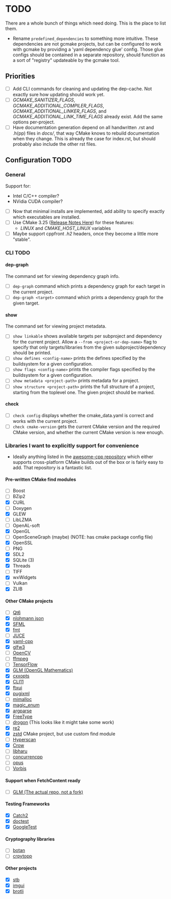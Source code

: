 # TODO

There are a whole bunch of things which need doing. This is the place to list them.

- Rename `predefined_dependencies` to something more intuitive. These dependencies are not gcmake projects,
  but can be configured to work with gcmake by providing a 'yaml dependency glue' config. Those glue configs
  should be contained in a separate repository, should function as a sort of "registry" updateable by the
  gcmake tool.

## Priorities

- [ ] Add CLI commands for cleaning and updating the dep-cache. Not exactly sure how updating should work yet.
- [ ] *GCMAKE_SANITIZER_FLAGS*, *GCMAKE_ADDITIONAL_COMPILER_FLAGS*, *GCMAKE_ADDITIONAL_LINKER_FLAGS*, and *GCMAKE_ADDITIONAL_LINK_TIME_FLAGS* already exist. Add the same options per-project.
- [ ] Have documentation generation depend on all handwritten .rst and .h(pp) files in *docs/*, that way
  CMake knows to rebuild documentation when they change. This is already the case for index.rst, but should
  probably also include the other rst files.

## Configuration TODO

### General

Support for:

- Intel C/C++ compiler?
- NVidia CUDA compiler?

- [ ] Now that minimal installs are implemented, add ability to specify exactly which executables are installed.
- [ ] Use CMake 3.25 ([Release Notes Here](https://cmake.org/cmake/help/v3.25/release/3.25.html)) for these features:
  - *LINUX* and *CMAKE_HOST_LINUX* variables
- [ ] Maybe support cppfront *.h2* headers, once they become a little more "stable".

### CLI TODO

#### dep-graph

The command set for viewing dependency graph info.

- [ ] `dep-graph` command which prints a dependency graph for each target in the current project.
- [ ] `dep-graph <target>` command which prints a dependency graph for the given target.

#### show

The command set for viewing project metadata.

- [ ] `show linkable` shows available targets per subproject and dependency for the current project.
        Allow a `--from <project-or-dep-name>` flag to specify that only targets/libraries from
        the given subproject/dependency should be printed.
- [ ] `show defines <config-name>` prints the defines specified by the buildsystem for a
        given configuration.
- [ ] `show flags <config-name>` prints the compiler flags specified by the buildsystem for
        a given configuration.
- [ ] `show metadata <project-path>` prints metadata for a project.
- [ ] `show structure <project-path>` prints the full structure of a project, starting from the toplevel
        one. The given project should be marked.

#### check

- [ ] `check config` displays whether the cmake_data.yaml is correct and works with the current project.
- [ ] `check cmake-version` gets the current CMake version and the required CMake version, and whether
        the current CMake version is new enough.

### Libraries I want to explicitly support for convenience

- Ideally anything listed in the [awesome-cpp repository](https://github.com/fffaraz/awesome-cpp) which either
  supports cross-platform CMake builds out of the box or is fairly easy to add. That repository is a fantastic
  list.

#### Pre-written CMake find modules

- [ ] Boost
- [ ] BZip2
- [x] CURL
- [ ] Doxygen
- [x] GLEW
- [ ] LibLZMA
- [ ] OpenAL-soft
- [x] OpenGL
- [ ] OpenSceneGraph (maybe) (NOTE: has cmake package config file)
- [x] OpenSSL
- [ ] PNG
- [x] SDL2
- [x] SQLite (3)
- [x] Threads
- [ ] TIFF
- [x] wxWidgets
- [ ] Vulkan
- [x] ZLIB

#### Other CMake projects

- [ ] [Qt6](https://www.qt.io/product/qt6)
- [x] [nlohmann json](https://github.com/nlohmann/json)
- [x] [SFML](https://www.sfml-dev.org/)
- [x] [fmt](https://github.com/fmtlib/fmt)
- [ ] [JUCE](https://juce.com/)
- [x] [yaml-cpp](https://github.com/jbeder/yaml-cpp)
- [x] [glfw3](https://www.glfw.org/)
- [ ] [OpenCV](https://opencv.org/)
- [ ] [ffmpeg](https://www.ffmpeg.org/)
- [ ] [TensorFlow](https://www.tensorflow.org/)
- [x] [GLM (OpenGL Mathematics)](https://github.com/g-truc/glm)
- [x] [cxxopts](https://github.com/jarro2783/cxxopts)
- [x] [CLI11](https://github.com/CLIUtils/CLI11)
- [x] [ftxui](https://github.com/ArthurSonzogni/FTXUI)
- [x] [pugixml](https://github.com/zeux/pugixml)
- [ ] [mimalloc](https://github.com/microsoft/mimalloc)
- [x] [magic_enum](https://github.com/Neargye/magic_enum)
- [x] [argparse](https://github.com/p-ranav/argparse)
- [x] [FreeType](https://freetype.org/index.html)
- [ ] [drogon](https://github.com/drogonframework/drogon) (This looks like it might take some work)
- [x] [re2](https://github.com/google/re2)
- [x] [zstd](https://github.com/facebook/zstd) CMake project, but use custom find module
- [ ] [Hyperscan](https://github.com/intel/hyperscan)
- [x] [Crow](https://github.com/CrowCpp/Crow)
- [ ] [libharu](https://github.com/libharu/libharu)
- [ ] [concurrencpp](https://github.com/David-Haim/concurrencpp)
- [ ] [opus](https://opus-codec.org/)
- [ ] [Vorbis](https://xiph.org/vorbis/)

#### Support when FetchContent ready

- [ ] [GLM (The actual repo, not a fork)](https://github.com/g-truc/glm)

#### Testing Frameworks

- [x] [Catch2](https://github.com/catchorg/Catch2)
- [x] [doctest](https://github.com/doctest/doctest)
- [x] [GoogleTest](https://github.com/google/googletest)

#### Cryptography libraries

- [ ] [botan](https://github.com/randombit/botan)
- [ ] [crpytopp](https://github.com/weidai11/cryptopp)

#### Other projects

- [x] [stb](https://github.com/nothings/stb)
- [x] [imgui](https://github.com/ocornut/imgui)
- [x] [brotli](https://github.com/google/brotli)
